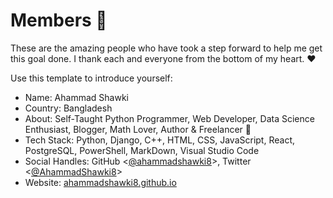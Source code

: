 # Members 🙌
These are the amazing people who have took a step forward to help me get this goal done. I thank each and everyone from the bottom of my heart. ❤

Use this template to introduce yourself:  

- Name: Ahammad Shawki 
- Country: Bangladesh 
- About: Self-Taught Python Programmer, Web Developer, Data Science Enthusiast, Blogger, Math Lover, Author & Freelancer 🚀
- Tech Stack: Python, Django, C++, HTML, CSS, JavaScript, React, PostgreSQL, PowerShell, MarkDown, Visual Studio Code
- Social Handles: GitHub <[@ahammadshawki8](https://www.github.com/ahammadshawki8)>, Twitter <[@AhammadShawki8](https://www.twitter.com/AhammadShawki8)>
- Website: [ahammadshawki8.github.io](https://ahammadshawki8.github.io/)
